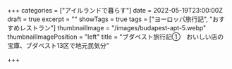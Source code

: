 +++
categories = ["アイルランドで暮らす"]
date = 2022-05-19T23:00:00Z
draft = true
excerpt = ""
showTags = true
tags = ["ヨーロッパ旅行記", "おすすめレストラン"]
thumbnailImage = "/images/budapest-apt-5.webp"
thumbnailImagePosition = "left"
title = "ブダペスト旅行記①　おいしい店の宝庫、ブダペスト13区で地元民気分"

+++
